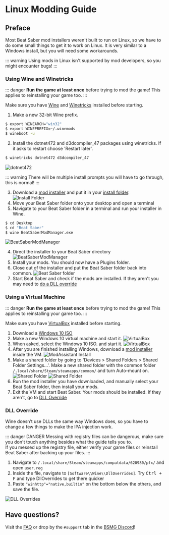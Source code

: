 # Linux Modding Guide
## Preface
Most Beat Saber mod installers weren't built to run on Linux, so we have to do some small things to get it to work on Linux.
It is very similar to a Windows install, but you will need some workarounds.

::: warning
Using mods in Linux isn't supported by mod developers, so you might encounter bugs!
:::

### Using Wine and Winetricks
::: danger
**Run the game at least once** before trying to mod the game! This applies to reinstalling your game too.
:::

Make sure you have [Wine](https://wiki.winehq.org/Download) and [Winetricks](https://github.com/Winetricks/winetricks/blob/master/README.md) installed before starting.

1. Make a new 32-bit Wine prefix.
```bash
$ export WINEARCH="win32"
$ export WINEPREFIX=~/.winemods
$ wineboot -u
```
2. Install the dotnet472 and d3dcompiler_47 packages using winetricks. If it asks to restart choose 'Restart later'.
```bash
$ winetricks dotnet472 d3dcompiler_47
```

![dotnet472](https://i.imgur.com/r62nmZW.png)

::: warning
There will be multiple install prompts you will have to go through, this is normal!
:::

3. Download a [mod installer](/beginners-guide.md#installers) and put it in your [install folder](/faq/install-folder.md).  
![Install Folder](https://i.imgur.com/ap2ofvE.png)
4. Move your Beat Saber folder onto your desktop and open a terminal
5. Navigate to your Beat Saber folder in a terminal and run your installer in Wine.
```bash
$ cd Desktop
$ cd "Beat Saber"
$ wine BeatSaberModManager.exe
```

![BeatSaberModManager](https://i.imgur.com/sXUhA8x.png)

4. Direct the installer to your Beat Saber directory
![BeatSaberModManager](https://i.imgur.com/DzEaDaI.png)
5. Install your mods. You should now have a Plugins folder.
6. Close out of the installer and put the Beat Saber folder back into common.
![Beat Saber folder](https://i.imgur.com/xWeN0TT.png)
7. Start Beat Saber and check if the mods are installed. If they aren't you may need to [do a DLL override](/modding/linux.md#dll-override)

### Using a Virtual Machine
::: danger
**Run the game at least once** before trying to mod the game! This applies to reinstalling your game too.
:::

Make sure you have [VirtualBox](https://www.virtualbox.org/wiki/Linux_Downloads) installed before starting.

1. Download a [Windows 10 ISO](https://www.microsoft.com/en-us/software-download/windows10ISO)
2. Make a new Windows 10 virtual machine and start it.
![VirtualBox](https://i.imgur.com/HJMwMSr.png)
3. When asked, select the Windows 10 ISO. and start it.
![VirtualBox](https://i.imgur.com/af0ikmV.png)
4. After you are finished installing Windows, download a [mod installer](/beginners-guide.md#installers) inside the VM.
![ModAssistant Install](https://i.imgur.com/juZzw1j.png)
5. Make a shared folder by going to 'Devices > Shared Folders > Shared Folder Settings...'.
Make a new shared folder with the common folder `/.local/share/Steam/steamapps/common/` and turn Auto-mount on.
![Shared Folder](https://i.imgur.com/FoV8BE3.png)
![Shared Folder](https://i.imgur.com/rcpnROc.png)
6. Run the mod installer you have downloaded, and manually select your Beat Saber folder, then install your mods.
7. Exit the VM and start Beat Saber. Your mods should be installed. If they aren't, go to [DLL Override](./linux.md#dll-override)

### DLL Override
Wine doesn’t use DLLs the same way Windows does, so you have to change a few things to make the IPA injection work.

::: danger DANGER
Messing with registry files can be dangerous, make sure you don't touch anything besides what the guide tells you to.  
If you messed up the registry file, either verify your game files or reinstall Beat Saber after backing up your files.
:::

1. Navigate to `/.local/share/Steam/steamapps/compatdata/620980/pfx/` and open `user.reg`
2. Inside the file, navigate to `[Software\\Wine\\DllOverrides]`. Try <kbd>Ctrl + F</kbd> and type DllOverrides to get there quicker
3. Paste `"winhttp"="native,builtin"` on the bottom below the others, and save the file.

![DLL Overrides](https://i.imgur.com/dgemtef.png "DLL Overrides")

## Have questions?
Visit the [FAQ](/faq/) or drop by the `#support` tab in the [BSMG Discord](https://discord.gg/beatsabermods)!
